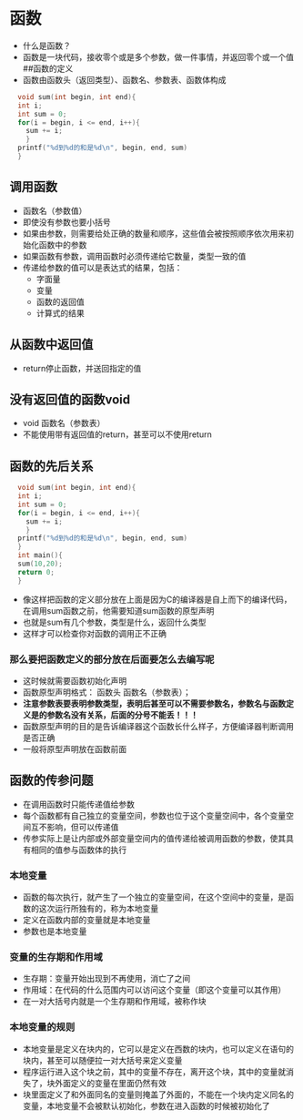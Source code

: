 # 函数
* 什么是函数？
* 函数是一块代码，接收零个或是多个参数，做一件事情，并返回零个或一个值
##函数的定义
* 函数由函数头（返回类型）、函数名、参数表、函数体构成

```C
  void sum(int begin, int end){
  int i;
  int sum = 0;
  for(i = begin, i <= end, i++){
    sum += i;
    }
  printf("%d到%d的和是%d\n", begin, end, sum)
  }
```
## 调用函数
* 函数名（参数值）
* 即使没有参数也要小括号
* 如果由参数，则需要给处正确的数量和顺序，这些值会被按照顺序依次用来初始化函数中的参数
* 如果函数有参数，调用函数时必须传递给它数量，类型一致的值
* 传递给参数的值可以是表达式的结果，包括：
  - 字面量
  - 变量
  - 函数的返回值
  - 计算式的结果
## 从函数中返回值
* return停止函数，并送回指定的值
## 没有返回值的函数void
* void 函数名（参数表）
* 不能使用带有返回值的return，甚至可以不使用return
## 函数的先后关系
```C
  void sum(int begin, int end){
  int i;
  int sum = 0;
  for(i = begin, i <= end, i++){
    sum += i;
    }
  printf("%d到%d的和是%d\n", begin, end, sum)
  }
  int main(){
  sum(10,20);
  return 0;
  }
  ```
* 像这样把函数的定义部分放在上面是因为C的编译器是自上而下的编译代码，在调用sum函数之前，他需要知道sum函数的原型声明
* 也就是sum有几个参数，类型是什么，返回什么类型
* 这样才可以检查你对函数的调用正不正确

### 那么要把函数定义的部分放在后面要怎么去编写呢
* 这时候就需要函数初始化声明
* 函数原型声明格式： 函数头 函数名（参数表）；
* **注意参数表要表明参数类型，表明后甚至可以不需要参数名，参数名与函数定义是的参数名没有关系，后面的分号不能丢！！！**
* 函数原型声明的目的是告诉编译器这个函数长什么样子，方便编译器判断调用是否正确
* 一般将原型声明放在函数前面

## 函数的传参问题
* 在调用函数时只能传递值给参数
* 每个函数都有自己独立的变量空间，参数也位于这个变量空间中，各个变量空间互不影响，但可以传递值
* 传参实际上是让内部或外部变量空间内的值传递给被调用函数的参数，使其具有相同的值参与函数体的执行
### 本地变量
* 函数的每次执行，就产生了一个独立的变量空间，在这个空间中的变量，是函数的这次运行所独有的，称为本地变量
* 定义在函数内部的变量就是本地变量
* 参数也是本地变量

### 变量的生存期和作用域
* 生存期：变量开始出现到不再使用，消亡了之间
* 作用域：在代码的什么范围内可以访问这个变量（即这个变量可以其作用）
* 在一对大括号内就是一个生存期和作用域，被称作块
### 本地变量的规则
* 本地变量是定义在块内的，它可以是定义在西数的块内，也可以定义在语句的块内，甚至可以随便拉一对大括号来定义变量
* 程序运行进入这个块之前，其中的变量不存在，离开这个块，其中的变量就消失了，块外面定义的变量在里面仍然有效
* 块里面定义了和外面同名的变量则掩盖了外面的，不能在一个块内定义同名的变量，本地变量不会被默认初始化，参数在进入函数的时候被初始化了












